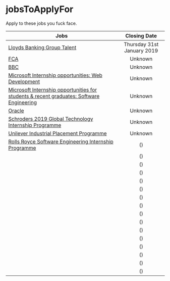 # jobsToApplyFor

Apply to these jobs you fuck face.

| Jobs          | Closing Date
| ------------- |:-------------:|
| [Lloyds Banking Group Talent](https://applynow.lloydsbankinggrouptalent.com/LBGGrads/VacancyInformation.aspx?VId=20187) | Thursday 31st January 2019 |
| [FCA](https://fcacareers.tal.net/vx/brand-0/candidate/so/pm/1/pl/1/opp/33-Summer-Internship-Programme/en-GB) | Unknown |
| [BBC](https://www.bbc.co.uk/careers/trainee-schemes-and-apprenticeships/techplacements) | Unknown |
| [Microsoft Internship opportunities: Web Development](https://careers.microsoft.com/us/en/job/524164/Internship-opportunities-Web-Development) | Unknown |
| [Microsoft Internship opportunities for students & recent graduates: Software Engineering](https://careers.microsoft.com/us/en/job/475700/Internship-opportunities-for-students-recent-graduates-Software-Engineering) | Unknown |
| [Oracle](https://oracle.taleo.net/careersection/2/jobdetail.ftl?job=180014HG&tz=GMT+01:00) | Unknown |
| [Schroders 2019 Global Technology Internship Programme](https://schroders.referrals.selectminds.com/careers/jobs/2019-global-technology-internship-programme-451) | Unknown |
| [Unilever Industrial Placement Programme](https://www.unilevergraduates.com/applications2018/Default.aspx) | Unknown |
| [Rolls Royce Software Engineering Internship Programme](https://rollsroyce.wd3.myworkdayjobs.com/en-US/Intern_Graduate/job/Derby/Software-Engineering-Internship-Programme---UK_JR6039378) | () |
| []() | () |
| []() | () |
| []() | () |
| []() | () |
| []() | () |
| []() | () |
| []() | () |
| []() | () |
| []() | () |
| []() | () |
| []() | () |
| []() | () |
| []() | () |
| []() | () |
| []() | () |
